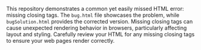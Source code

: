 This repository demonstrates a common yet easily missed HTML error: missing closing tags. The `bug.html` file showcases the problem, while `bugSolution.html` provides the corrected version.  Missing closing tags can cause unexpected rendering behavior in browsers, particularly affecting layout and styling. Carefully review your HTML for any missing closing tags to ensure your web pages render correctly. 